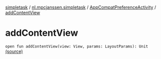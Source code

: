 [simpletask](../../index.md) / [nl.mpcjanssen.simpletask](../index.md) / [AppCompatPreferenceActivity](index.md) / [addContentView](.)

# addContentView

`open fun addContentView(view: View, params: LayoutParams): Unit` [(source)](https://github.com/mpcjanssen/simpletask-android/blob/master/src/main/java/nl/mpcjanssen/simpletask/AppCompatPreferenceActivity.java#L86)